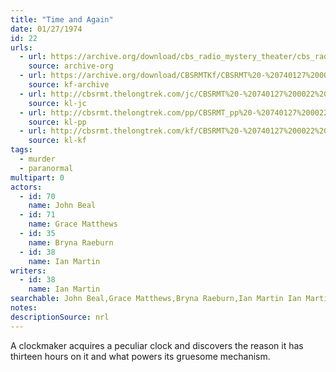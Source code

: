 ```yaml
---
title: "Time and Again"
date: 01/27/1974
id: 22
urls: 
  - url: https://archive.org/download/cbs_radio_mystery_theater/cbs_radio_mystery_theater-0001-0050.zip/cbs_radio_mystery_theater-0001-0050%2Fcbsrmt_0022_time_and_time_again.mp3
    source: archive-org
  - url: https://archive.org/download/CBSRMTKf/CBSRMT%20-%20740127%200022%20Time%20And%20Again_kf.mp3
    source: kf-archive
  - url: http://cbsrmt.thelongtrek.com/jc/CBSRMT%20-%20740127%200022%20Time%20And%20Again%20vbr%20noise%20na_jc.mp3
    source: kl-jc
  - url: http://cbsrmt.thelongtrek.com/pp/CBSRMT_pp%20-%20740127%200022%20Time%20and%20Again.mp3
    source: kl-pp
  - url: http://cbsrmt.thelongtrek.com/kf/CBSRMT%20-%20740127%200022%20Time%20And%20Again_kf.mp3
    source: kl-kf
tags: 
  - murder
  - paranormal
multipart: 0
actors:  
  - id: 70
    name: John Beal  
  - id: 71
    name: Grace Matthews  
  - id: 35
    name: Bryna Raeburn  
  - id: 38
    name: Ian Martin
writers:  
  - id: 38
    name: Ian Martin
searchable: John Beal,Grace Matthews,Bryna Raeburn,Ian Martin Ian Martin
notes: 
descriptionSource: nrl
---
```

A clockmaker acquires a peculiar clock and discovers the reason it has thirteen hours on it and what powers its gruesome mechanism.
